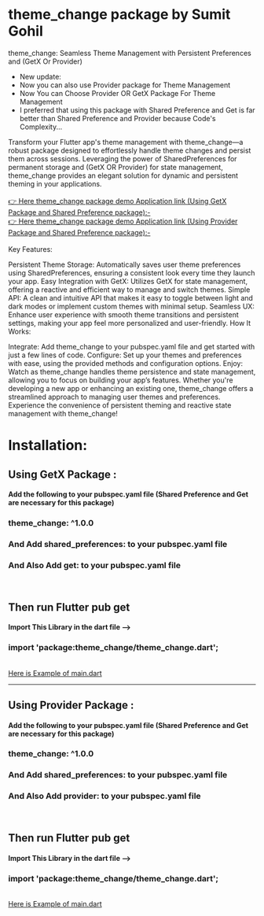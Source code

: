 <h1> theme_change package by Sumit Gohil</h1>
theme_change: Seamless Theme Management with Persistent Preferences and (GetX Or Provider)

* New update:
* Now you can also use Provider package for Theme Management
* Now You can Choose Provider OR GetX Package For Theme Management
* I preferred that using this package with Shared Preference and Get is far better than Shared Preference and Provider because Code's Complexity...

Transform your Flutter app's theme management with theme_change—a robust package designed to effortlessly handle theme changes and persist them across sessions. Leveraging the power of SharedPreferences for permanent storage and (GetX OR Provider) for state management, theme_change provides an elegant solution for dynamic and persistent theming in your applications.<br><br>
<a href="https://github.com/sumitFlutter/theme_change_demo" >👉 Here theme_change package demo Application link (Using GetX Package and Shared Preference package):-</a>  <br>
<a href="https://github.com/sumitFlutter/theme_change_demo2" >👉 Here theme_change package demo Application link (Using Provider Package and Shared Preference package):-</a> <br><br>
Key Features:

Persistent Theme Storage: Automatically saves user theme preferences using SharedPreferences, ensuring a consistent look every time they launch your app.
Easy Integration with GetX: Utilizes GetX for state management, offering a reactive and efficient way to manage and switch themes.
Simple API: A clean and intuitive API that makes it easy to toggle between light and dark modes or implement custom themes with minimal setup.
Seamless UX: Enhance user experience with smooth theme transitions and persistent settings, making your app feel more personalized and user-friendly.
How It Works:

Integrate: Add theme_change to your pubspec.yaml file and get started with just a few lines of code.
Configure: Set up your themes and preferences with ease, using the provided methods and configuration options.
Enjoy: Watch as theme_change handles theme persistence and state management, allowing you to focus on building your app’s features.
Whether you're developing a new app or enhancing an existing one, theme_change offers a streamlined approach to managing user themes and preferences. Experience the convenience of persistent theming and reactive state management with theme_change!

<h1>Installation:</h1>
<p>
<p>
<h2> Using GetX Package :</h2>
<h4>Add the following to your pubspec.yaml file (Shared Preference and Get are necessary for this package)</h4>
<h3>theme_change: ^1.0.0</h3>
<h3>And Add shared_preferences: to your pubspec.yaml file</h3>
<h3>And Also Add get: to your pubspec.yaml file</h3>
   <br><h2>Then run Flutter pub get</h2>
  <h4>Import This Library in the dart file --></h4>
  <h3> import 'package:theme_change/theme_change.dart';  </h3><br>
<a href="https://github.com/sumitFlutter/theme_change_demo/blob/main/lib/main.dart">Here is Example of main.dart</a>
  </p>
<hr>
<p>
<h2> Using Provider Package :</h2>
<h4>Add the following to your pubspec.yaml file (Shared Preference and Get are necessary for this package)</h4>
<h3>theme_change: ^1.0.0</h3>
<h3>And Add shared_preferences: to your pubspec.yaml file</h3>
<h3>And Also Add provider: to your pubspec.yaml file</h3>
   <br><h2>Then run Flutter pub get</h2>
  <h4>Import This Library in the dart file --></h4>
  <h3> import 'package:theme_change/theme_change.dart';  </h3><br>
<a href="https://github.com/sumitFlutter/theme_change_demo2/blob/main/lib/main.dart">Here is Example of main.dart</a>
 </p>
</p>
